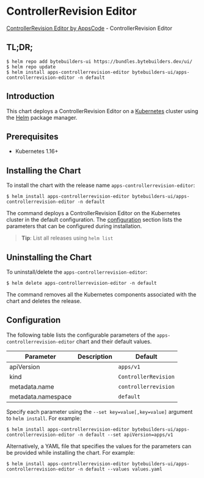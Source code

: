# ControllerRevision Editor

[ControllerRevision Editor by AppsCode](https://byte.builders) - ControllerRevision Editor

## TL;DR;

```console
$ helm repo add bytebuilders-ui https://bundles.bytebuilders.dev/ui/
$ helm repo update
$ helm install apps-controllerrevision-editor bytebuilders-ui/apps-controllerrevision-editor -n default
```

## Introduction

This chart deploys a ControllerRevision Editor on a [Kubernetes](http://kubernetes.io) cluster using the [Helm](https://helm.sh) package manager.

## Prerequisites

- Kubernetes 1.16+

## Installing the Chart

To install the chart with the release name `apps-controllerrevision-editor`:

```console
$ helm install apps-controllerrevision-editor bytebuilders-ui/apps-controllerrevision-editor -n default
```

The command deploys a ControllerRevision Editor on the Kubernetes cluster in the default configuration. The [configuration](#configuration) section lists the parameters that can be configured during installation.

> **Tip**: List all releases using `helm list`

## Uninstalling the Chart

To uninstall/delete the `apps-controllerrevision-editor`:

```console
$ helm delete apps-controllerrevision-editor -n default
```

The command removes all the Kubernetes components associated with the chart and deletes the release.

## Configuration

The following table lists the configurable parameters of the `apps-controllerrevision-editor` chart and their default values.

|     Parameter      | Description |       Default        |
|--------------------|-------------|----------------------|
| apiVersion         |             | `apps/v1`            |
| kind               |             | `ControllerRevision` |
| metadata.name      |             | `controllerrevision` |
| metadata.namespace |             | `default`            |


Specify each parameter using the `--set key=value[,key=value]` argument to `helm install`. For example:

```console
$ helm install apps-controllerrevision-editor bytebuilders-ui/apps-controllerrevision-editor -n default --set apiVersion=apps/v1
```

Alternatively, a YAML file that specifies the values for the parameters can be provided while
installing the chart. For example:

```console
$ helm install apps-controllerrevision-editor bytebuilders-ui/apps-controllerrevision-editor -n default --values values.yaml
```
